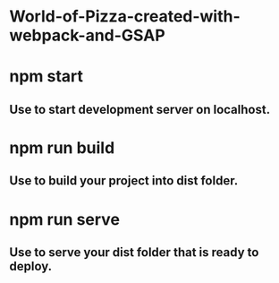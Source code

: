 # World-of-Pizza-created-with-webpack-and-GSAP

# npm start

## Use to start development server on localhost.

# npm run build

## Use to build your project into dist folder.

# npm run serve

## Use to serve your dist folder that is ready to deploy.
